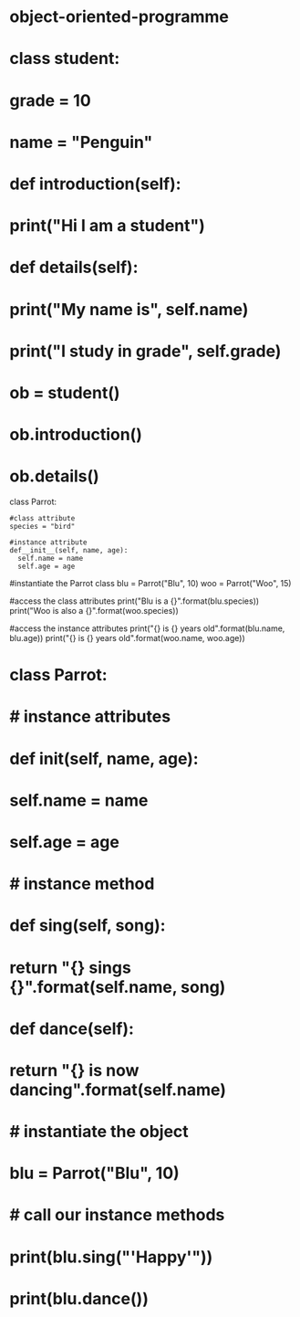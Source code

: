 # object-oriented-programme
# class student:
#     grade = 10
#     name = "Penguin"
#     def introduction(self):
#      print("Hi I am a student")
#     def details(self):
#      print("My name is", self.name)
#      print("I study in grade", self.grade)

# ob = student()
# ob.introduction()
# ob.details()
class Parrot:

    #class attribute
    species = "bird"

    #instance attribute
    def__init__(self, name, age):
      self.name = name
      self.age = age

#instantiate the Parrot class 
blu = Parrot("Blu", 10)
woo = Parrot("Woo", 15)

#access the class attributes
print("Blu is a {}".format(blu.species))
print("Woo is also a {}".format(woo.species))

#access the instance attributes
print("{} is {} years old".format(blu.name, blu.age))
print("{} is {} years old".format(woo.name, woo.age))

# class Parrot:
    
#     # instance attributes
#     def __init__(self, name, age):
#         self.name = name
#         self.age = age
    
#     # instance method
#     def sing(self, song):
#         return "{} sings {}".format(self.name, song)

#     def dance(self):
#         return "{} is now dancing".format(self.name)

# # instantiate the object
# blu = Parrot("Blu", 10)

# # call our instance methods
# print(blu.sing("'Happy'"))
# print(blu.dance())
